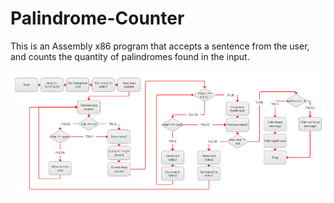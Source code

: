 # Palindrome-Counter
This is an Assembly x86 program that accepts a sentence from the user, and counts the quantity of palindromes found in the input.

![Alt text](Logic.png?raw=true "Logic")
